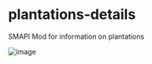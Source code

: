 # plantations-details
SMAPI Mod for information on plantations

![image](https://user-images.githubusercontent.com/43142477/191790894-31dfdf0b-97b4-4382-bc02-a92b9f9b3542.png)
